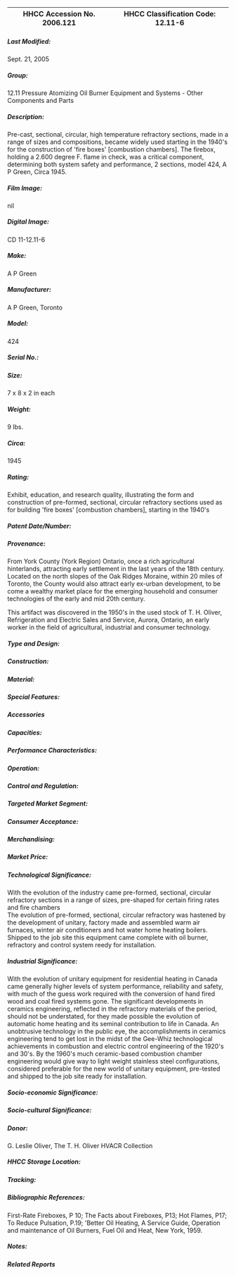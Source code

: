 | **HHCC Accession No. 2006.121** |**HHCC Classification Code:  12.11-6**|
| ----------- | ----------- |

##### Last Modified:
Sept. 21, 2005

##### Group:
12.11 Pressure Atomizing Oil Burner Equipment and Systems - Other Components and Parts

##### Description:
Pre-cast, sectional, circular, high temperature refractory sections, made in a range of sizes and compositions, became widely used starting in the 1940's for the construction of 'fire boxes' [combustion chambers]. The firebox, holding a 2.600 degree F. flame in check, was a critical component, determining both system safety and performance, 2 sections, model 424,  A P Green, Circa 1945.

##### Film Image:
nil

##### Digital Image:
CD 11-12.11-6

##### Make:
A P Green

##### Manufacturer:
A P Green, Toronto

##### Model:
424

##### Serial No.:


##### Size:
7 x 8 x 2 in each

##### Weight:
9 lbs.

##### Circa:
1945

##### Rating:
Exhibit, education, and research quality, illustrating the form and construction of pre-formed, sectional, circular refractory sections used as for building  'fire boxes' [combustion chambers], starting in the 1940's

##### Patent Date/Number:


##### Provenance:
From York County (York Region) Ontario, once a rich agricultural hinterlands, attracting early settlement in the last years of the 18th century. Located on the north slopes of the Oak Ridges Moraine, within 20 miles of Toronto, the County would also attract early ex-urban development, to be come a wealthy market place for the emerging household and consumer technologies of the early and mid 20th century. 

This artifact was discovered in the 1950's in the used stock of T. H. Oliver, Refrigeration and Electric Sales and Service, Aurora, Ontario, an early worker in the field of agricultural, industrial and consumer technology.

##### Type and Design:


##### Construction:


##### Material:


##### Special Features:


##### Accessories


##### Capacities:


##### Performance Characteristics:


##### Operation:


##### Control and Regulation:


##### Targeted Market Segment:


##### Consumer Acceptance:


##### Merchandising:


##### Market Price:


##### Technological Significance:
With the evolution of the industry came pre-formed, sectional, circular refractory sections in a range of sizes, pre-shaped for certain firing rates and fire chambers    
The evolution of pre-formed, sectional, circular refractory was hastened by the development of unitary, factory made and assembled warm air furnaces, winter air conditioners and hot water home heating boilers. Shipped to the job site this equipment came complete with oil burner, refractory and control system reedy for installation.

##### Industrial Significance:
With the evolution of unitary equipment for residential heating in Canada came generally higher levels of system performance, reliability and safety, with much of the guess work required with the conversion of hand fired wood and coal fired systems gone.
The significant developments in ceramics engineering, reflected in the refractory materials of the period, should not be understated, for they made possible the evolution of automatic home heating and its seminal contribution to life in Canada. An unobtrusive technology in the public eye, the accomplishments in ceramics engineering tend to get lost in the midst of the Gee-Whiz technological achievements in combustion and electric control engineering of the 1920's and 30's. 
By the 1960's much ceramic-based combustion chamber engineering would give way to light weight stainless steel configurations, considered preferable for the new world of unitary equipment, pre-tested and shipped to the job site ready for installation.

##### Socio-economic Significance:


##### Socio-cultural Significance:


##### Donor:
G. Leslie Oliver, The T. H. Oliver HVACR Collection

##### HHCC Storage Location:


##### Tracking:


##### Bibliographic References:
First-Rate Fireboxes, P 10; The Facts about Fireboxes, P13;  Hot Flames, P17; To Reduce Pulsation, P.19; 'Better Oil Heating, A Service Guide, Operation and maintenance of Oil Burners, Fuel Oil and Heat, New York, 1959.

##### Notes:


##### Related Reports


